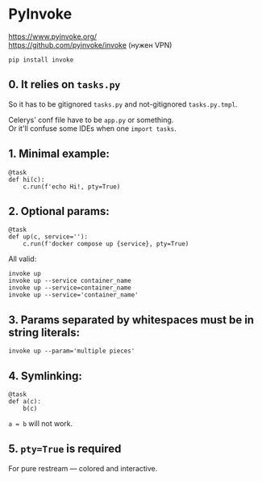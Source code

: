 # PyInvoke

https://www.pyinvoke.org/  
https://github.com/pyinvoke/invoke (нужен VPN)  
```shell
pip install invoke  
```

## 0. It relies on `tasks.py`

So it has to be gitignored `tasks.py` and not-gitignored `tasks.py.tmpl`.  
  
Celerys' conf file have to be `app.py` or something.  
Or it'll confuse some IDEs when one `import tasks`.

## 1. Minimal example:

```
@task
def hi(c):
    c.run(f'echo Hi!, pty=True)
```

## 2. Optional params:

```
@task
def up(c, service=''):
    c.run(f'docker compose up {service}, pty=True)
```

All valid:

```shell
invoke up
invoke up --service container_name
invoke up --service=container_name
invoke up --service='container_name'
```

## 3. Params separated by whitespaces must be in string literals:

```shell
invoke up --param='multiple pieces'
```

## 4. Symlinking:

```
@task
def a(c):
    b(c)
```

`a = b` will not work.

## 5. `pty=True` is required

For pure restream — colored and interactive.
 